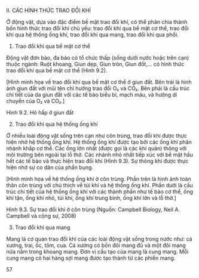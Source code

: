 II. CÁC HÌNH THỨC TRAO ĐỔI KHÍ

Ở động vật, dựa vào đặc điểm bề mặt trao đổi khí, có thể phân chia thành bốn hình thức trao đổi khí chủ yếu: trao đổi khí qua bề mặt cơ thể, trao đổi khí qua hệ thống ống khí, trao đổi khí qua mang, trao đổi khí qua phổi.

1. Trao đổi khí qua bề mặt cơ thể

Động vật đơn bào, đa bào có tổ chức thấp (sống dưới nước hoặc trên cạn) thuộc ngành: Ruột khoang, Giun dẹp, Giun tròn, Giun đốt,... có hình thức trao đổi khí qua bề mặt cơ thể (Hình 9.2).

[Hình minh họa về trao đổi khí qua bề mặt cơ thể ở giun đất. Bên trái là hình ảnh giun đất với mũi tên chỉ hướng trao đổi O₂ và CO₂. Bên phải là cấu trúc chi tiết của da giun đất với các tế bào biểu bì, mạch máu, và hướng di chuyển của O₂ và CO₂.]

Hình 9.2. Hô hấp ở giun đất

2. Trao đổi khí qua hệ thống ống khí

Ở nhiều loài động vật sống trên cạn như côn trùng, trao đổi khí được thực hiện nhờ hệ thống ống khí. Hệ thống ống khí được tạo bởi các ống khí phân nhánh khắp cơ thể. Các ống lớn nhất (được gọi là các khí quản) thông với môi trường bên ngoài tại lỗ thở. Các nhánh nhỏ nhất tiếp xúc với bề mặt hầu hết các tế bào và thực hiện trao đổi khí (Hình 9.3). Sự thông khí được thực hiện nhờ sự co dãn của phần bụng.

[Hình minh họa về hệ thống ống khí ở côn trùng. Phần trên là hình ảnh toàn thân côn trùng với chú thích về túi khí và hệ thống ống khí. Phần dưới là cấu trúc chi tiết của hệ thống ống khí với các thành phần như tế bào cơ thể, ống khí tận, ống khí nhỏ, túi khí, ống khí trung bình, ống khí lớn và lỗ thở.]

Hình 9.3. Sự trao đổi khí ở côn trùng
(Nguồn: Campbell Biology, Neil A. Campbell và cộng sự, 2008)

3. Trao đổi khí qua mang

Mang là cơ quan trao đổi khí của các loài động vật sống trong nước như: cá xương, trai, ốc, tôm, cua. Cá xương có bốn đôi mang đủ và một đôi mang nửa nằm trong khoang mang. Đơn vị cấu tạo của mang là cung mang. Mỗi cung mang có hai hàng sợi mang được tạo thành từ các phiến mang.

57